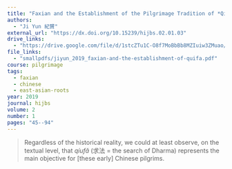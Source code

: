 ```yaml
---
title: "Faxian and the Establishment of the Pilgrimage Tradition of *Qiufa* (Dharma-searching)"
authors:
  - "Ji Yun 紀贇"
external_url: "https://dx.doi.org/10.15239/hijbs.02.01.03"
drive_links:
  - "https://drive.google.com/file/d/1stcZTu1C-O8f7MoBbBb8MZIuiw3ZMuao/view?usp=drivesdk"
file_links:
  - "smallpdfs/jiyun_2019_faxian-and-the-establishment-of-quifa.pdf"
course: pilgrimage
tags:
  - faxian
  - chinese
  - east-asian-roots
year: 2019
journal: hijbs
volume: 2
number: 1
pages: "45--94"
---
```


> Regardless of the historical reality, we could at least observe, on the textual level, that *qíufǎ* (求法 = the search of Dharma) represents the main objective for [these early] Chinese pilgrims. 

